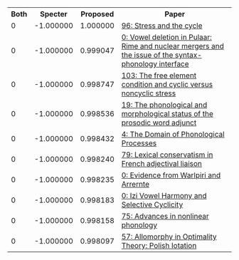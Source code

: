 <html><table><tr>
<th>Both</th>
<th>Specter</th>
<th>Proposed</th>
<th>Paper</th>
</tr>
<tr>
<td>0</td>
<td>-1.000000</td>
<td>1.000000</td>
<td><a href="https://www.semanticscholar.org/paper/f23b615fb7c6af53c536177cdb326a247d4871ef">96: Stress and the cycle</a></td>
</tr>
<tr>
<td>0</td>
<td>-1.000000</td>
<td>0.999047</td>
<td><a href="https://www.semanticscholar.org/paper/5073219ebfb4ab70110f8282307cc67db4e73fe2">0: Vowel deletion in Pulaar: Rime and nuclear mergers and the issue of the syntax-phonology interface</a></td>
</tr>
<tr>
<td>0</td>
<td>-1.000000</td>
<td>0.998747</td>
<td><a href="https://www.semanticscholar.org/paper/f3642233d2ee229996ca32e4df619261e1fb05e7">103: The free element condition and cyclic versus noncyclic stress</a></td>
</tr>
<tr>
<td>0</td>
<td>-1.000000</td>
<td>0.998536</td>
<td><a href="https://www.semanticscholar.org/paper/1db762f48dc174eeb6e5b8804d7455b16b244a01">19: The phonological and morphological status of the prosodic word adjunct</a></td>
</tr>
<tr>
<td>0</td>
<td>-1.000000</td>
<td>0.998432</td>
<td><a href="https://www.semanticscholar.org/paper/f3e2ff1560170523d042f97646b660eabc9b24de">4: The Domain of Phonological Processes</a></td>
</tr>
<tr>
<td>0</td>
<td>-1.000000</td>
<td>0.998240</td>
<td><a href="https://www.semanticscholar.org/paper/fe8b1c8088d0a28a3246c0de3e2e2c54312af68a">79: Lexical conservatism in French adjectival liaison</a></td>
</tr>
<tr>
<td>0</td>
<td>-1.000000</td>
<td>0.998235</td>
<td><a href="https://www.semanticscholar.org/paper/98d79275cdaa3d4d427753edf8863523097a9ef7">0: Evidence from Warlpiri and Arrernte</a></td>
</tr>
<tr>
<td>0</td>
<td>-1.000000</td>
<td>0.998183</td>
<td><a href="https://www.semanticscholar.org/paper/5c79a615f5a07421e81b6af1fad03dda7e0372b0">0: Izi Vowel Harmony and Selective Cyclicity</a></td>
</tr>
<tr>
<td>0</td>
<td>-1.000000</td>
<td>0.998158</td>
<td><a href="https://www.semanticscholar.org/paper/56a078015b578b666004b8d283caf67518cfa0c9">75: Advances in nonlinear phonology</a></td>
</tr>
<tr>
<td>0</td>
<td>-1.000000</td>
<td>0.998097</td>
<td><a href="https://www.semanticscholar.org/paper/6ed9cf945d884fbd003cb1cc7c8b5d40b2db1158">57: Allomorphy in Optimality Theory: Polish Iotation</a></td>
</tr>
</table></html>
